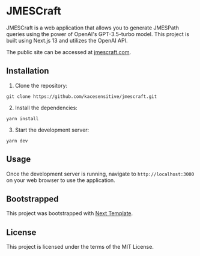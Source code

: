 # JMESCraft

JMESCraft is a web application that allows you to generate JMESPath queries using the power of OpenAI's GPT-3.5-turbo model. This project is built using Next.js 13 and utilizes the OpenAI API.

The public site can be accessed at [jmescraft.com](https://jmescraft.netlify.app).

## Installation

1. Clone the repository:
```
git clone https://github.com/kacesensitive/jmescraft.git
```
2. Install the dependencies:
```
yarn install
```
3. Start the development server:
```
yarn dev
```

## Usage

Once the development server is running, navigate to `http://localhost:3000` on your web browser to use the application.

## Bootstrapped

This project was bootstrapped with [Next Template](https://github.com/shadcn/next-template).

## License

This project is licensed under the terms of the MIT License.

